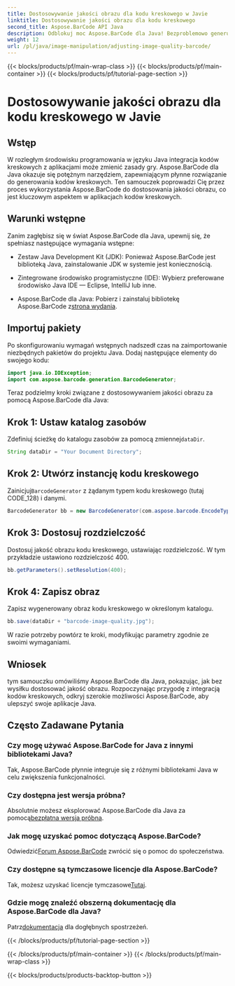 ```yaml
---
title: Dostosowywanie jakości obrazu dla kodu kreskowego w Javie
linktitle: Dostosowywanie jakości obrazu dla kodu kreskowego
second_title: Aspose.BarCode API Java
description: Odblokuj moc Aspose.BarCode dla Java! Bezproblemowo generuj wysokiej jakości kody kreskowe. Zapoznaj się z samouczkiem już teraz.
weight: 12
url: /pl/java/image-manipulation/adjusting-image-quality-barcode/
---
```


{{< blocks/products/pf/main-wrap-class >}}
{{< blocks/products/pf/main-container >}}
{{< blocks/products/pf/tutorial-page-section >}}

# Dostosowywanie jakości obrazu dla kodu kreskowego w Javie


## Wstęp

W rozległym środowisku programowania w języku Java integracja kodów kreskowych z aplikacjami może zmienić zasady gry. Aspose.BarCode dla Java okazuje się potężnym narzędziem, zapewniającym płynne rozwiązanie do generowania kodów kreskowych. Ten samouczek poprowadzi Cię przez proces wykorzystania Aspose.BarCode do dostosowania jakości obrazu, co jest kluczowym aspektem w aplikacjach kodów kreskowych.

## Warunki wstępne

Zanim zagłębisz się w świat Aspose.BarCode dla Java, upewnij się, że spełniasz następujące wymagania wstępne:

- Zestaw Java Development Kit (JDK): Ponieważ Aspose.BarCode jest biblioteką Java, zainstalowanie JDK w systemie jest koniecznością.

- Zintegrowane środowisko programistyczne (IDE): Wybierz preferowane środowisko Java IDE — Eclipse, IntelliJ lub inne.

-  Aspose.BarCode dla Java: Pobierz i zainstaluj bibliotekę Aspose.BarCode z[strona wydania](https://releases.aspose.com/barcode/java/).

## Importuj pakiety

Po skonfigurowaniu wymagań wstępnych nadszedł czas na zaimportowanie niezbędnych pakietów do projektu Java. Dodaj następujące elementy do swojego kodu:

```java
import java.io.IOException;
import com.aspose.barcode.generation.BarcodeGenerator;
```

Teraz podzielmy kroki związane z dostosowywaniem jakości obrazu za pomocą Aspose.BarCode dla Java:

## Krok 1: Ustaw katalog zasobów

 Zdefiniuj ścieżkę do katalogu zasobów za pomocą zmiennej`dataDir`.

```java
String dataDir = "Your Document Directory";
```

## Krok 2: Utwórz instancję kodu kreskowego

 Zainicjuj`BarcodeGenerator` z żądanym typem kodu kreskowego (tutaj CODE_128) i danymi.

```java
BarcodeGenerator bb = new BarcodeGenerator(com.aspose.barcode.EncodeTypes.CODE_128, "1234567");
```

## Krok 3: Dostosuj rozdzielczość

Dostosuj jakość obrazu kodu kreskowego, ustawiając rozdzielczość. W tym przykładzie ustawiono rozdzielczość 400.

```java
bb.getParameters().setResolution(400);
```

## Krok 4: Zapisz obraz

Zapisz wygenerowany obraz kodu kreskowego w określonym katalogu.

```java
bb.save(dataDir + "barcode-image-quality.jpg");
```

W razie potrzeby powtórz te kroki, modyfikując parametry zgodnie ze swoimi wymaganiami.

## Wniosek

tym samouczku omówiliśmy Aspose.BarCode dla Java, pokazując, jak bez wysiłku dostosować jakość obrazu. Rozpoczynając przygodę z integracją kodów kreskowych, odkryj szerokie możliwości Aspose.BarCode, aby ulepszyć swoje aplikacje Java.

## Często Zadawane Pytania

### Czy mogę używać Aspose.BarCode for Java z innymi bibliotekami Java?
Tak, Aspose.BarCode płynnie integruje się z różnymi bibliotekami Java w celu zwiększenia funkcjonalności.

### Czy dostępna jest wersja próbna?
 Absolutnie możesz eksplorować Aspose.BarCode dla Java za pomocą[bezpłatna wersja próbna](https://releases.aspose.com/).

### Jak mogę uzyskać pomoc dotyczącą Aspose.BarCode?
 Odwiedzić[Forum Aspose.BarCode](https://forum.aspose.com/c/barcode/13) zwrócić się o pomoc do społeczeństwa.

### Czy dostępne są tymczasowe licencje dla Aspose.BarCode?
 Tak, możesz uzyskać licencje tymczasowe[Tutaj](https://purchase.aspose.com/temporary-license/).

### Gdzie mogę znaleźć obszerną dokumentację dla Aspose.BarCode dla Java?
 Patrz[dokumentacja](https://reference.aspose.com/barcode/java/) dla dogłębnych spostrzeżeń.

{{< /blocks/products/pf/tutorial-page-section >}}

{{< /blocks/products/pf/main-container >}}
{{< /blocks/products/pf/main-wrap-class >}}

{{< blocks/products/products-backtop-button >}}
